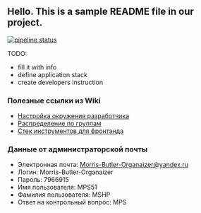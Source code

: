 ## Hello. This is a sample README file in our project.

[![pipeline status](https://gitlab.informatics.ru/smirnov/morris_butler/badges/develop/pipeline.svg)](https://gitlab.informatics.ru/smirnov/morris_butler/commits/develop)

TODO: 
* fill it with info
* define application stack
* create developers instruction

### Полезные ссылки из Wiki
- [Настройка окружения разработчика](https://gitlab.informatics.ru/smirnov/morris_butler/wikis/%D0%9D%D0%B0%D1%81%D1%82%D1%80%D0%BE%D0%B9%D0%BA%D0%B0-%D0%BE%D0%BA%D1%80%D1%83%D0%B6%D0%B5%D0%BD%D0%B8%D1%8F-%D1%80%D0%B0%D0%B7%D1%80%D0%B0%D0%B1%D0%BE%D1%82%D1%87%D0%B8%D0%BA%D0%B0)
- [Распределение по группам](https://gitlab.informatics.ru/smirnov/morris_butler/wikis/%D0%A0%D0%B0%D1%81%D0%BF%D1%80%D0%B5%D0%B4%D0%B5%D0%BB%D0%B5%D0%BD%D0%B8%D0%B5-%D0%BF%D0%BE-%D0%B3%D1%80%D1%83%D0%BF%D0%BF%D0%B0%D0%BC)
- [Стек инструментов для фронтэнда](https://gitlab.informatics.ru/smirnov/morris_butler/wikis/%D0%A1%D1%82%D0%B5%D0%BA-%D0%B8%D0%BD%D1%81%D1%82%D1%80%D1%83%D0%BC%D0%B5%D0%BD%D1%82%D0%BE%D0%B2-%D0%B4%D0%BB%D1%8F-%D1%84%D1%80%D0%BE%D0%BD%D1%82%D1%8D%D0%BD%D0%B4%D0%B0)

### Данные от администраторской почты
* Электронная почта: Morris-Butler-Organaizer@yandex.ru
* Логин: Morris-Butler-Organaizer
* Пароль: 7966915
* Имя пользователя: MPS51
* Фамилия пользователя: MSHP
* Ответ на контрольный вопрос: MPS
